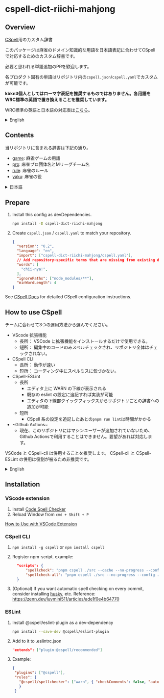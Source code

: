 # cspell-dict-riichi-mahjong

## Overview

[CSpell](https://github.com/streetsidesoftware/cspell)用のカスタム辞書

このパッケージは麻雀のドメイン知識的な用語を日本語表記に合わせてCSpellで対応するためのカスタム辞書です。

必要と思われる単語追加のPRを歓迎します。

各プロダクト固有の単語はリポジトリ内の`cspell.json`/`cspell.yaml`でカスタムが可能です。

**kbkn3個人としてはローマ字表記を推奨するものではありません。各用語をWRC標準の英語で置き換えることを推奨しています。**

WRC標準の英語と日本語の対応表は[こちら](https://github.com/kbkn3/cspell-dict-riichi-mahjong/blob/master/docs/ja-en.md)。

<details>
<summary>English</summary>

Custom dictionary for [CSpell](https://github.com/streetsidesoftware/cspell).

This package is a custom dictionary for CSpell to support mahjong domain knowledge terms in Japanese notation.

If you believe that additional words should be included, please submit a pull request with the approval of two or more repositories.

Words that are specific to each product can be customized in `cspell.json` in the repository.

</details>

## Contents

当リポジトリに含まれる辞書は下記の通り。

- [game](https://github.com/kbkn3/cspell-dict-riichi-mahjong/blob/master/.cspell/game.txt): 麻雀ゲームの用語
- [pro](https://github.com/kbkn3/cspell-dict-riichi-mahjong/blob/master/.cspell/pro.txt): 麻雀プロ団体名とMリーグチーム名
- [rule](https://github.com/kbkn3/cspell-dict-riichi-mahjong/blob/master/.cspell/rule.txt): 麻雀のルール
- [yaku](https://github.com/kbkn3/cspell-dict-riichi-mahjong/blob/master/.cspell/yaku.txt): 麻雀の役

<details>
<summary>日本語</summary>
The dictionaries included in this repository are as follows:

- [game](https://github.com/kbkn3/cspell-dict-riichi-mahjong/blob/master/.cspell/game.txt): Mahjong game terms
- [pro](https://github.com/kbkn3/cspell-dict-riichi-mahjong/blob/master/.cspell/pro.txt): Professional mahjong player's organization name and M-League team name
- [rule](https://github.com/kbkn3/cspell-dict-riichi-mahjong/blob/master/.cspell/rule.txt): Mahjong rules
- [yaku](https://github.com/kbkn3/cspell-dict-riichi-mahjong/blob/master/.cspell/yaku.txt): Mahjong yaku

</details>

## Prepare

1. Install this config as devDependencies.

    ```bash
    npm install -D cspell-dict-riichi-mahjong
    ```

2. Create `cspell.json` / `cspell.yaml` to match your repository.

    ```json
    {
      "version": "0.2",
      "language": "en",
      "import": ["cspell-dict-riichi-mahjong/cspell.yaml"],
      // Add repository-specific terms that are missing from existing dictionaries.
      "words": [
        "chii-nya!",
      ],
      "ignorePaths": ["node_modules/**"],
      "minWordLength": 4
    }
    ```

See [CSpell Docs](http://cspell.org/configuration/) for detailed CSpell configuration instructions.

## How to use CSpell

チームに合わせて3つの運用方法から選んでください。

- VScode 拡張機能
  - 長所： VSCode に拡張機能をインストールするだけで使用できる。
  - 短所： 編集中のコードのみスペルチェックされ、リポジトリ全体はチェックされない。
- CSpell CLI
  - 長所： 動作が速い
  - 短所： コーディング中にスペルミスに気づかない。
- CSpell-ESLint
  - 長所
    - エディタ上に WARN の下線が表示される
    - 既存の eslint の設定に追記すれば実装が可能
    - エディタの下線部クイックフィックスからリポジトリごとの辞書への追加が可能
  - 短所
    - CSpell 系の設定を追記したあとの`pnpm run lint`は時間がかかる
- ~Github Actions~
  - 現在、このリポジトリにはマシンユーザーが追加されていないため、Github Actionsで利用することはできません。要望があれば対応します。

VSCode と CSpell-cli は併用することを推奨します。
CSpell-cli と CSpell-ESLint の併用は役割が被るため非推奨です。

<details>
<summary>English</summary>
Consider 3 different methods of operation for your team.

- VScode extension
  - Pros: You can use it simply by installing an extension to VSCode.
  - Cons: Only the code you are editing will be spell checked, not the entire repository.
- CSpell-CLI
  - Pros: fast working
  - Cons: Not aware of spelling errors while coding.
- CSpell-ESLint
  - Pros:
    - WARN underlines on the editor
    - Can be implemented by adding to existing eslint configuration.
    - Underlines can be added to the dictionary for each repository via the editor's underlining quick-fix.
  - Cons:
    - `pnpm run lint` after adding CSpell system settings takes a long time.
- ~Github Actions~
  - Currently no machine users have been added to this repository, so it is not available for Github Actions. If requested, this will be addressed.

It is recommended that VSCode and CSpell-CLI be used together.
The use of CSpell-CLI and CSpell-ESLint together is deprecated due to their overlapping roles.
</details>

## Installation

### VScode extension

1. Install [Code Spell Checker](https://marketplace.visualstudio.com/items?itemName=streetsidesoftware.code-spell-checker)
2. Reload Window from `cmd + Shift + P`

[How to Use with VSCode Extension](https://github.com/kbkn3/cspell-dict-riichi-mahjong/blob/master/HowToUseWithVSCodeExt.md)

### CSpell CLI

1. `npm install -g cspell` or `npm install cspell`
2. Register npm-script.
   example:

    ```package.json
      "scripts": {
          "spellcheck": "pnpm cspell ./src --cache --no-progress --config ./cspell.json || exit 0",
          "spellcheck-all": "pnpm cspell ./src --no-progress --config ./cspell.json || exit 0"
      }
    ```

3. (Optional) If you want automatic spell checking on every commit, consider installing [husky](https://github.com/typicode/husky), etc.
   Reference: <https://zenn.dev/luvmini511/articles/ade1f0e4b64770>

### ESLint

1. Install @cspell/eslint-plugin as a dev-dependency

    ```bash
    npm install --save-dev @cspell/eslint-plugin
    ```

2. Add to it to .eslintrc.json

    ```json
    "extends": ["plugin:@cspell/recommended"]
    ```

3. Example:

   ```json
   {
    "plugins": ["@cspell"],
    "rules": {
      "@cspell/spellchecker": ["warn", { "checkComments": false, "autoFix": false }]
      }
    }
    ```
